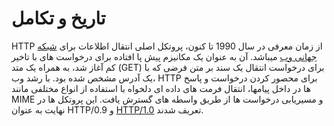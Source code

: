 # تاریخ و تکامل

HTTP از زمان معرفی در سال 1990 تا کنون،
پروتکل اصلی انتقال اطلاعات برای
[شبکه جهانی وب](https://en.wikipedia.org/wiki/World_Wide_Web) میباشد.
آن به عنوان یک مکانیزم پیش پا افتاده
برای درخواست های با تاخیر کم آغاز شد،
به همراه یک متد (GET) برای درخواست انتقال یک سند بر متن فرضی
که با یک آدرس مشخص شده بود.
با رشد وب، HTTP برای محصور کردن درخواست و پاسخ ها در داخل پیامها،‌
انتقال فرمت های داده ای دلخواه با استفاده از انواع مختلفی مانند MIME
و مسیریابی درخواست ها از طریق واسطه های گسترش یافت.
این پروتکل ها در نهایت به عنوان HTTP/0.9 و
[HTTP/1.0](https://datatracker.ietf.org/doc/html/rfc1945) تعریف شدند.
